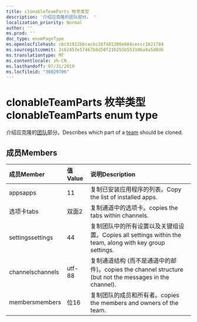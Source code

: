 ```yaml
---
title: clonableTeamParts 枚举类型
description: '介绍应克隆的团队部分。 '
localization_priority: Normal
author: ''
ms.prod: ''
doc_type: enumPageType
ms.openlocfilehash: cbc91912bbcacbc26f481380e684ceccc1621784
ms.sourcegitcommit: 2c62457e57467b8d50f21b255b553106a9a5d8d6
ms.translationtype: MT
ms.contentlocale: zh-CN
ms.lasthandoff: 07/31/2019
ms.locfileid: "36029706"
---
```

# <a name="clonableteamparts-enum-type"></a><span data-ttu-id="b8fb7-103">clonableTeamParts 枚举类型</span><span class="sxs-lookup"><span data-stu-id="b8fb7-103">clonableTeamParts enum type</span></span>



<span data-ttu-id="b8fb7-104">介绍应克隆的[团队](../resources/team.md)部分。</span><span class="sxs-lookup"><span data-stu-id="b8fb7-104">Describes which part of a [team](../resources/team.md) should be cloned.</span></span> 

## <a name="members"></a><span data-ttu-id="b8fb7-105">成员</span><span class="sxs-lookup"><span data-stu-id="b8fb7-105">Members</span></span>

| <span data-ttu-id="b8fb7-106">成员</span><span class="sxs-lookup"><span data-stu-id="b8fb7-106">Member</span></span> | <span data-ttu-id="b8fb7-107">值</span><span class="sxs-lookup"><span data-stu-id="b8fb7-107">Value</span></span>| <span data-ttu-id="b8fb7-108">说明</span><span class="sxs-lookup"><span data-stu-id="b8fb7-108">Description</span></span> |
|:---------------|:--------|:----------|
|<span data-ttu-id="b8fb7-109">apps</span><span class="sxs-lookup"><span data-stu-id="b8fb7-109">apps</span></span>|<span data-ttu-id="b8fb7-110">1</span><span class="sxs-lookup"><span data-stu-id="b8fb7-110">1</span></span>|<span data-ttu-id="b8fb7-111">复制已安装应用程序的列表。</span><span class="sxs-lookup"><span data-stu-id="b8fb7-111">Copy the list of installed apps.</span></span>|
|<span data-ttu-id="b8fb7-112">选项卡</span><span class="sxs-lookup"><span data-stu-id="b8fb7-112">tabs</span></span>|<span data-ttu-id="b8fb7-113">双面</span><span class="sxs-lookup"><span data-stu-id="b8fb7-113">2</span></span>|<span data-ttu-id="b8fb7-114">复制通道中的选项卡。</span><span class="sxs-lookup"><span data-stu-id="b8fb7-114">copies the tabs within channels.</span></span>|
|<span data-ttu-id="b8fb7-115">settings</span><span class="sxs-lookup"><span data-stu-id="b8fb7-115">settings</span></span>|<span data-ttu-id="b8fb7-116">4</span><span class="sxs-lookup"><span data-stu-id="b8fb7-116">4</span></span>|<span data-ttu-id="b8fb7-117">复制团队中的所有设置以及关键组设置。</span><span class="sxs-lookup"><span data-stu-id="b8fb7-117">Copies all settings within the team, along with key group settings.</span></span>|
|<span data-ttu-id="b8fb7-118">channels</span><span class="sxs-lookup"><span data-stu-id="b8fb7-118">channels</span></span>|<span data-ttu-id="b8fb7-119">utf-8</span><span class="sxs-lookup"><span data-stu-id="b8fb7-119">8</span></span>|<span data-ttu-id="b8fb7-120">复制通道结构 (而不是通道中的邮件)。</span><span class="sxs-lookup"><span data-stu-id="b8fb7-120">copies the channel structure (but not the messages in the channel).</span></span>|
|<span data-ttu-id="b8fb7-121">members</span><span class="sxs-lookup"><span data-stu-id="b8fb7-121">members</span></span>|<span data-ttu-id="b8fb7-122">位</span><span class="sxs-lookup"><span data-stu-id="b8fb7-122">16</span></span>|<span data-ttu-id="b8fb7-123">复制团队的成员和所有者。</span><span class="sxs-lookup"><span data-stu-id="b8fb7-123">copies the members and owners of the team.</span></span>|

